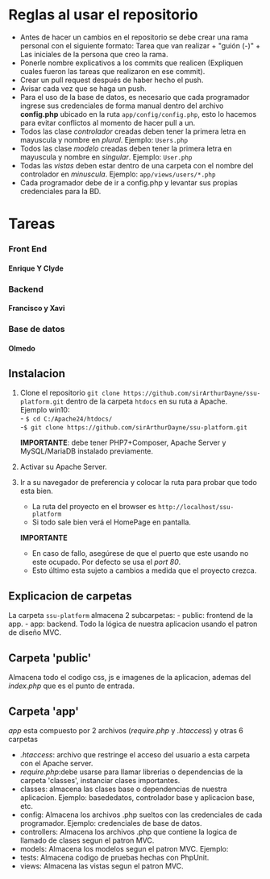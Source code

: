 # **Reglas al usar el repositorio**

- Antes de hacer un cambios en el repositorio se debe crear una rama personal con el siguiente formato: Tarea que van realizar + "guión (-)" + Las iniciales de la persona que creo la rama.
- Ponerle nombre explicativos a los commits que realicen (Expliquen cuales fueron las tareas que realizaron en ese commit).
- Crear un pull request después de haber hecho el push.
- Avisar cada vez que se haga un push.
- Para el uso de la base de datos, es necesario que cada programador ingrese sus credenciales de forma manual dentro del archivo __config.php__ ubicado en la ruta ```app/config/config.php```, esto lo hacemos para evitar conflictos al momento de hacer pull a un.
- Todos las clase *controlador* creadas deben tener la primera letra en mayuscula y nombre en *plural*. Ejemplo: ```Users.php```
- Todos las clase *modelo* creadas deben tener la primera letra en mayuscula y nombre en *singular*. Ejemplo: ```User.php```
- Todas las *vistas* deben estar dentro de una carpeta con el nombre del controlador en *minuscula*. Ejemplo: ```app/views/users/*.php```
- Cada programador debe de ir a config.php y levantar sus propias credenciales para la BD.

# **Tareas**

### **Front End**

#### Enrique Y Clyde

### **Backend**

#### Francisco y Xavi

### **Base de datos**

#### Olmedo

## Instalacion

1. Clone el repositorio ```git clone https://github.com/sirArthurDayne/ssu-platform.git``` dentro de la carpeta ```htdocs``` en su ruta a Apache.  
Ejemplo win10:  
            - ```$ cd C:/Apache24/htdocs/```  
            -```$ git clone https://github.com/sirArthurDayne/ssu-platform.git``` 

    **IMPORTANTE**: debe tener PHP7+Composer, Apache Server y MySQL/MariaDB instalado previamente.
2. Activar su Apache Server.
3. Ir a su navegador de preferencia y colocar la ruta para probar que todo esta bien.
    - La ruta del proyecto en el browser es ```http://localhost/ssu-platform```  
    - Si todo sale bien verá el HomePage en pantalla.
    
    **IMPORTANTE**  
    * En caso de fallo, asegúrese de que el puerto que este usando no este ocupado. Por defecto se usa el _port 80_.
    * Esto último esta sujeto a cambios a medida que el proyecto crezca.  

## Explicacion de carpetas

La carpeta ```ssu-platform``` almacena 2 subcarpetas:
    - public: frontend de la app.
    - app: backend. Todo la lógica de nuestra aplicacion usando el patron de diseño MVC.

## Carpeta 'public'

Almacena todo el codigo css, js e imagenes de la aplicacion, ademas del _index.php_ que es el punto de entrada.

## Carpeta 'app'

_app_ esta compuesto por 2 archivos (_require.php_ y _.htaccess_) y otras 6 carpetas

- _.htaccess_: archivo que restringe el acceso del usuario a esta carpeta con el Apache server.
- _require.php_:debe usarse para llamar librerias o dependencias de la carpeta 'classes', instanciar clases importantes.
- classes: almacena las clases base o dependencias de nuestra aplicacion. Ejemplo: basededatos, controlador base y aplicacion base, etc.
- config: Almacena los archivos .php sueltos con las credenciales de cada programador. Ejemplo: credenciales de base de datos.
- controllers: Almacena los archivos .php que contiene la logica de llamado de clases segun el patron MVC.
- models: Almacena los modelos segun el patron MVC. Ejemplo: 
- tests: Almacena codigo de pruebas hechas con PhpUnit.
- views: Almacena las vistas segun el patron MVC.   
